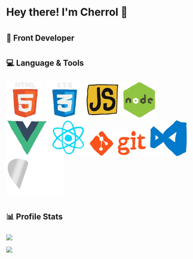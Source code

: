 <h1>Hey there! I'm Cherrol 👋</h1>

<h2 style="margin-top: 40px">🚀 Front Developer </h2>

<h2 style="margin-top: 40px; padding-bottom: 10px;">💻 Language & Tools </h2>

<div>
  <p>
   <img src="./assets/img/html.webp" height="100" />
   <img src="./assets/img/css.webp" height="100" />
   <img src="./assets/img/javascript.webp" height="100" />
   <img src="./assets/img/nodejs.webp" height="100" />
   <img src="./assets/img/vue.webp" height="100" />
   <img src="./assets/img/react.webp" height="100" />
   <img src="./assets/img/git.webp" width="160" />
   <img src="./assets/img/vscode.webp" height="100" />
   <img src="./assets/img/php.webp" height="100" />
  <p>
</div>

<h2 style="margin-top: 40px; padding-bottom: 10px;">📊 Profile Stats</h2>
<div >
  <p >
   <img src="https://github-readme-stats.vercel.app/api/top-langs/?username=cherrol&theme=radical&title_color=8E2DE2&text_color=fff"  />
  </p>
  <p>
   <img src="https://github-readme-stats.vercel.app/api?username=cherrol&count_private=true&show_icons=true&theme=radical&title_color=8E2DE2&text_color=fff" />
  </p>
</div>

